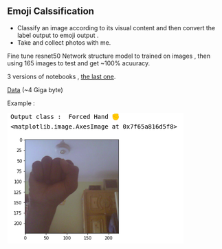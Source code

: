 ## Emoji Calssification


- Classify an image according to its visual content and then convert the label output to emoji output .
- Take and collect photos with me.


Fine tune resnet50 Network structure model to trained on images , then using 165 images to test and get ~100% acuuracy. 

3 versions of notebooks , [the last one](https://github.com/smara97/Machine-Learning-Projects/blob/master/Emoji%20Classification/%20Emoji_Resnet50_v1.ipynb).

[Data](https://drive.google.com/open?id=1GRNJs42hYS9Z_lPvND1QY3JSDsClHjhY) (~4 Giga byte)


Example :



![all text](https://github.com/smara97/Machine-Learning-Projects/blob/master/Emoji%20Classification/example.png)
